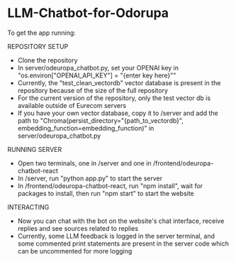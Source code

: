 # LLM-Chatbot-for-Odorupa

To get the app running:

REPOSITORY SETUP
- Clone the repository
- In server/odeuropa_chatbot.py, set your OPENAI key in "os.environ["OPENAI_API_KEY"] = "{enter key here}""
- Currently, the "test_clean_vectordb" vector database is present in the repository because of the size of the full repository
- For the current version of the repository, only the test vector db is available outside of Eurecom servers
- If you have your own vector database, copy it to /server and add the path to "Chroma(persist_directory="{path_to_vectordb}", embedding_function=embedding_function)" in server/odeuropa_chatbot.py

RUNNING SERVER
- Open two terminals, one in /server and one in /frontend/odeuropa-chatbot-react
- In /server, run "python app.py" to start the server
- In /frontend/odeuropa-chatbot-react, run "npm install", wait for packages to install, then run "npm start" to start the website

INTERACTING
- Now you can chat with the bot on the website's chat interface, receive replies and see sources related to replies
- Currently, some LLM feedback is logged in the server terminal, and some commented print statements are present in the server code which can be uncommented for more logging
